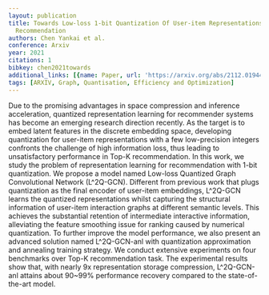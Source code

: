```yaml
---
layout: publication
title: Towards Low-loss 1-bit Quantization Of User-item Representations For Top-k
  Recommendation
authors: Chen Yankai et al.
conference: Arxiv
year: 2021
citations: 1
bibkey: chen2021towards
additional_links: [{name: Paper, url: 'https://arxiv.org/abs/2112.01944'}]
tags: [ARXIV, Graph, Quantisation, Efficiency and Optimization]
---
```

Due to the promising advantages in space compression and inference
acceleration, quantized representation learning for recommender systems has
become an emerging research direction recently. As the target is to embed
latent features in the discrete embedding space, developing quantization for
user-item representations with a few low-precision integers confronts the
challenge of high information loss, thus leading to unsatisfactory performance
in Top-K recommendation.
  In this work, we study the problem of representation learning for
recommendation with 1-bit quantization. We propose a model named Low-loss
Quantized Graph Convolutional Network (L^2Q-GCN). Different from previous work
that plugs quantization as the final encoder of user-item embeddings, L^2Q-GCN
learns the quantized representations whilst capturing the structural
information of user-item interaction graphs at different semantic levels. This
achieves the substantial retention of intermediate interactive information,
alleviating the feature smoothing issue for ranking caused by numerical
quantization. To further improve the model performance, we also present an
advanced solution named L^2Q-GCN-anl with quantization approximation and
annealing training strategy. We conduct extensive experiments on four
benchmarks over Top-K recommendation task. The experimental results show that,
with nearly 9x representation storage compression, L^2Q-GCN-anl attains about
90~99% performance recovery compared to the state-of-the-art model.